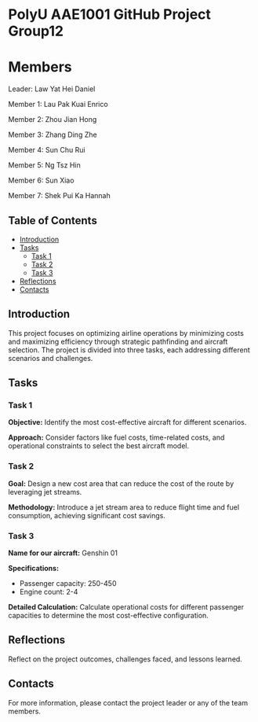 # PolyU AAE1001 GitHub Project Group12

# Members 
Leader: Law Yat Hei Daniel

Member 1: Lau Pak Kuai Enrico

Member 2: Zhou Jian Hong

Member 3: Zhang Ding Zhe

Member 4: Sun Chu Rui

Member 5: Ng Tsz Hin

Member 6: Sun Xiao

Member 7: Shek Pui Ka Hannah

## Table of Contents
- [Introduction](#introduction)
- [Tasks](#tasks)
  - [Task 1](#task-1)
  - [Task 2](#task-2)
  - [Task 3](#task-3)
- [Reflections](#reflections)
- [Contacts](#contacts)

## Introduction
This project focuses on optimizing airline operations by minimizing costs and maximizing efficiency through strategic pathfinding and aircraft selection. The project is divided into three tasks, each addressing different scenarios and challenges.

## Tasks

### Task 1
**Objective:** Identify the most cost-effective aircraft for different scenarios.

**Approach:** Consider factors like fuel costs, time-related costs, and operational constraints to select the best aircraft model.

### Task 2
**Goal:** Design a new cost area that can reduce the cost of the route by leveraging jet streams.

**Methodology:** Introduce a jet stream area to reduce flight time and fuel consumption, achieving significant cost savings.

### Task 3
**Name for our aircraft:** Genshin 01

**Specifications:**
- Passenger capacity: 250-450
- Engine count: 2-4

**Detailed Calculation:** Calculate operational costs for different passenger capacities to determine the most cost-effective configuration.

## Reflections
Reflect on the project outcomes, challenges faced, and lessons learned.

## Contacts
For more information, please contact the project leader or any of the team members.
